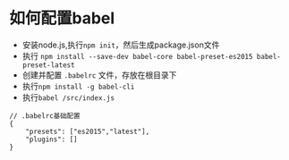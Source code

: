 # 如何配置babel
- 安装node.js,执行```npm init```，然后生成package.json文件
- 执行 ```npm install --save-dev babel-core babel-preset-es2015 babel-preset-latest``` 
- 创建并配置 ```.babelrc``` 文件，存放在根目录下
- 执行```npm install -g babel-cli```
- 执行```babel /src/index.js```

```
// .babelrc基础配置
{
    "presets": ["es2015","latest"],
    "plugins": []
}
```